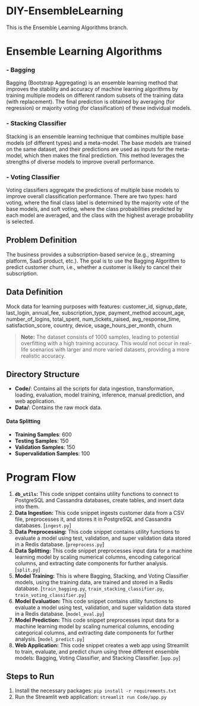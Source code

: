 # DIY-EnsembleLearning

This is the Ensemble Learning Algorithms branch.

# Ensemble Learning Algorithms

### - Bagging
Bagging (Bootstrap Aggregating) is an ensemble learning method that improves the stability and accuracy of machine learning algorithms by training multiple models on different random subsets of the training data (with replacement). The final prediction is obtained by averaging (for regression) or majority voting (for classification) of these individual models.

### - Stacking Classifier
Stacking is an ensemble learning technique that combines multiple base models (of different types) and a meta-model. The base models are trained on the same dataset, and their predictions are used as inputs for the meta-model, which then makes the final prediction. This method leverages the strengths of diverse models to improve overall performance.

### - Voting Classifier
Voting classifiers aggregate the predictions of multiple base models to improve overall classification performance. There are two types: hard voting, where the final class label is determined by the majority vote of the base models, and soft voting, where the class probabilities predicted by each model are averaged, and the class with the highest average probability is selected.

## Problem Definition

The business provides a subscription-based service (e.g., streaming platform, SaaS product, etc.). The goal is to use the Bagging Algorithm to predict customer churn, i.e., whether a customer is likely to cancel their subscription.

## Data Definition

Mock data for learning purposes with features: customer_id, signup_date, last_login, annual_fee, subscription_type, payment_method account_age, number_of_logins, total_spent, num_tickets_raised, avg_response_time, satisfaction_score, country, device, usage_hours_per_month, churn

> **Note:** The dataset consists of 1000 samples, leading to potential overfitting with a high training accuracy. This would not occur in real-life scenarios with larger and more varied datasets, providing a more realistic accuracy.

## Directory Structure

- **Code/**: Contains all the scripts for data ingestion, transformation, loading, evaluation, model training, inference, manual prediction, and web application.
- **Data/**: Contains the raw mock data.

#### Data Splitting

- **Training Samples**: 600
- **Testing Samples**: 150
- **Validation Samples**: 150
- **Supervalidation Samples**: 100

# Program Flow

1. **`db_utils`:** This code snippet contains utility functions to connect to PostgreSQL and Cassandra databases, create tables, and insert data into them.
2. **Data Ingestion:** This code snippet ingests customer data from a CSV file, preprocesses it, and stores it in PostgreSQL and Cassandra databases. [`ingest.py`]
3. **Data Preprocessing:** This code snippet contains utility functions to evaluate a model using test, validation, and super validation data stored in a Redis database. [`preprocess.py`]
4. **Data Splitting:** This code snippet preprocesses input data for a machine learning model by scaling numerical columns, encoding categorical columns, and extracting date components for further analysis. [`split.py`]
5. **Model Training:** This is where Bagging, Stacking, and Voting Classifier models, using the training data, are trained and stored in a Redis database. [`train_bagging.py`, `train_stacking_classifier.py`, `train_voting_classifier.py`]
6. **Model Evaluation:** This code snippet contains utility functions to evaluate a model using test, validation, and super validation data stored in a Redis database. [`model_eval.py`]
7. **Model Prediction:** This code snippet preprocesses input data for a machine learning model by scaling numerical columns, encoding categorical columns, and extracting date components for further analysis. [`model_predict.py`]
8. **Web Application:** This code snippet creates a web app using Streamlit to train, evaluate, and predict churn using three different ensemble models: Bagging, Voting Classifier, and Stacking Classifier. [`app.py`]

## Steps to Run

1. Install the necessary packages: `pip install -r requirements.txt`
2. Run the Streamlit web application: `streamlit run Code/app.py`